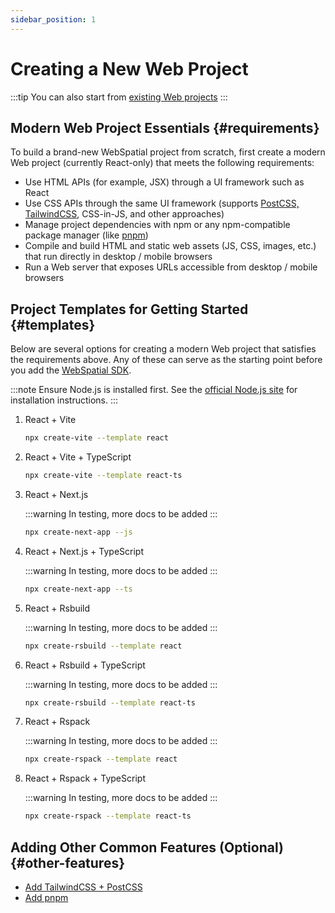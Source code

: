```yaml
---
sidebar_position: 1
---
```


# Creating a New Web Project

:::tip
You can also start from [existing Web projects](./)
:::

## Modern Web Project Essentials {#requirements}

To build a brand-new WebSpatial project from scratch, first create a modern Web project (currently React-only) that meets the following requirements:

- Use HTML APIs (for example, JSX) through a UI framework such as React
- Use CSS APIs through the same UI framework (supports [PostCSS, TailwindCSS](./adding-tailwindcss-and-postcss), CSS-in-JS, and other approaches)
- Manage project dependencies with npm or any npm-compatible package manager (like [pnpm](./adding-pnpm))
- Compile and build HTML and static web assets (JS, CSS, images, etc.) that run directly in desktop / mobile browsers
- Run a Web server that exposes URLs accessible from desktop / mobile browsers

## Project Templates for Getting Started {#templates}

Below are several options for creating a modern Web project that satisfies the requirements above. Any of these can serve as the starting point before you add the [WebSpatial SDK](../../core-concepts/unique-concepts-in-webspatial.md#webspatial-sdk).

:::note
Ensure Node.js is installed first. See the [official Node.js site](https://nodejs.org/en/download) for installation instructions.
:::

1. React + Vite

   ```bash npm2yarn
   npx create-vite --template react
   ```

2. React + Vite + TypeScript

   ```bash npm2yarn
   npx create-vite --template react-ts
   ```

3. React + Next.js

   :::warning
   In testing, more docs to be added
   :::

   ```bash npm2yarn
   npx create-next-app --js
   ```

4. React + Next.js + TypeScript

   :::warning
   In testing, more docs to be added
   :::

   ```bash npm2yarn
   npx create-next-app --ts
   ```

5. React + Rsbuild

   :::warning
   In testing, more docs to be added
   :::

   ```bash npm2yarn
   npx create-rsbuild --template react
   ```

6. React + Rsbuild + TypeScript

   :::warning
   In testing, more docs to be added
   :::

   ```bash npm2yarn
   npx create-rsbuild --template react-ts
   ```

7. React + Rspack

   :::warning
   In testing, more docs to be added
   :::

   ```bash npm2yarn
   npx create-rspack --template react
   ```

8. React + Rspack + TypeScript

   :::warning
   In testing, more docs to be added
   :::

   ```bash npm2yarn
   npx create-rspack --template react-ts
   ```

## Adding Other Common Features (Optional) {#other-features}

- [Add TailwindCSS + PostCSS](./adding-tailwindcss-and-postcss)
- [Add pnpm](./adding-pnpm)

